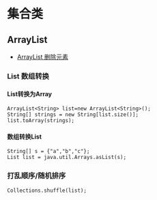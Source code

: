 # 集合类

## ArrayList
- [ArrayList 删除元素](list-array-remove.md)

### List 数组转换

#### List转换为Array

```text
ArrayList<String> list=new ArrayList<String>();
String[] strings = new String[list.size()];
list.toArray(strings);
```

#### 数组转换List

```text
String[] s = {"a","b","c"};
List list = java.util.Arrays.asList(s);
```

### 打乱顺序/随机排序

```text
Collections.shuffle(list);
```